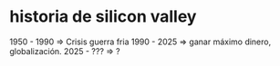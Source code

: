 # historia de silicon valley

1950 - 1990 => Crisis guerra fria
1990 - 2025 => ganar máximo dinero, globalización.
2025 - ??? => ?
